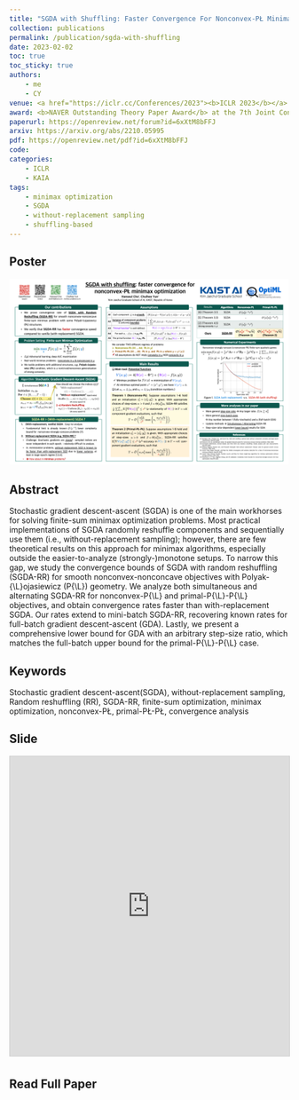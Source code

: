 ```yaml
---
title: "SGDA with Shuffling: Faster Convergence For Nonconvex-PŁ Minimax Optimization"
collection: publications
permalink: /publication/sgda-with-shuffling
date: 2023-02-02
toc: true
toc_sticky: true
authors:
    - me
    - CY
venue: <a href="https://iclr.cc/Conferences/2023"><b>ICLR 2023</b></a>
award: <b>NAVER Outstanding Theory Paper Award</b> at the 7th Joint Conference of Korea Artificial Intelligence Association (<a href="https://aiassociation.kr/Conference/ConferenceView.asp?AC=0&CODE=CC20221001&CpPage=167#CONF">JKAIA 2022</a>)
paperurl: https://openreview.net/forum?id=6xXtM8bFFJ
arxiv: https://arxiv.org/abs/2210.05995
pdf: https://openreview.net/pdf?id=6xXtM8bFFJ
code:
categories: 
    - ICLR
    - KAIA
tags:
    - minimax optimization
    - SGDA
    - without-replacement sampling
    - shuffling-based
---
```


## Poster

![sgda_poster](../assets/img/sgda-with-shuffling/poster_iclr_horizontal_90_135.png)

## Abstract

Stochastic gradient descent-ascent (SGDA) is one of the main workhorses for solving finite-sum minimax optimization problems. Most practical implementations of SGDA randomly reshuffle components and sequentially use them (i.e., without-replacement sampling); however, there are few theoretical results on this approach for minimax algorithms, especially outside the easier-to-analyze (strongly-)monotone setups. To narrow this gap, we study the convergence bounds of SGDA with random reshuffling (SGDA-RR) for smooth nonconvex-nonconcave objectives with Polyak-{\L}ojasiewicz (P{\L}) geometry. We analyze both simultaneous and alternating SGDA-RR for nonconvex-P{\L} and primal-P{\L}-P{\L} objectives, and obtain convergence rates faster than with-replacement SGDA. Our rates extend to mini-batch SGDA-RR, recovering known rates for full-batch gradient descent-ascent (GDA). Lastly, we present a comprehensive lower bound for GDA with an arbitrary step-size ratio, which matches the full-batch upper bound for the primal-P{\L}-P{\L} case.

## Keywords

Stochastic gradient descent-ascent(SGDA), without-replacement sampling, Random reshuffling (RR), SGDA-RR, finite-sum optimization, minimax optimization, nonconvex-PŁ, primal-PŁ-PŁ, convergence analysis

## Slide

<iframe src="https://www.slideshare.net/slideshow/embed_code/key/4Cis8oNxKBvoq3" width="960" height="540" frameborder="0" marginwidth="0" marginheight="0" scrolling="no" style="border:1px solid #CCC; border-width:1px; margin-bottom:5px; max-width: 100%;" allowfullscreen> </iframe> <div style="margin-bottom:5px"> </div>

## Read Full Paper

<object data="{{ page.pdf }}" width="960" height="1000" type='application/pdf'></object>
